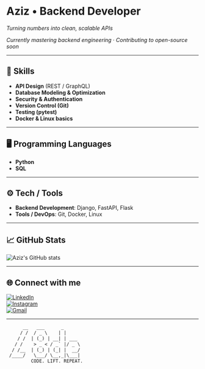 # Aziz • Backend Developer  

*Turning numbers into clean, scalable APIs*  

*Currently mastering backend engineering · Contributing to open-source soon*  

---

## 🚀 Skills  
- **API Design** (REST / GraphQL)  
- **Database Modeling & Optimization**  
- **Security & Authentication**  
- **Version Control (Git)**  
- **Testing (pytest)**  
- **Docker & Linux basics**  

---

## 🖥️ Programming Languages  
- **Python**  
- **SQL**  

---

## ⚙️ Tech / Tools  
- **Backend Development**: Django, FastAPI, Flask  
- **Tools / DevOps**: Git, Docker, Linux  

---

## 📈 GitHub Stats  
![Aziz's GitHub stats](https://github-readme-stats.vercel.app/api?username=aabdusalomoff&show_icons=true&theme=radical)  

---

## 🌐 Connect with me  
[![LinkedIn](https://img.shields.io/badge/LinkedIn-blue?logo=linkedin&logoColor=white)](https://linkedin.com/in/azizbek-abdusalomov-b94095383/)  
[![Instagram](https://img.shields.io/badge/Instagram-purple?logo=instagram&logoColor=white)](https://instagram.com/aabdusalomov__)  
[![Gmail](https://img.shields.io/badge/Email-red?logo=gmail&logoColor=white)](mailto:aziz.abdusalomov555@mail.ru)  

---

```txt
      __   ___      _      
     / /  / _ \    | |     
    / /  | (_) | __| | ___ 
   / /    > _ < / _` |/ _ \
  / /__  | (_) | (_| |  __/
 /____/   \___/ \__,_|\___|
         CODE. LIFT. REPEAT.   
